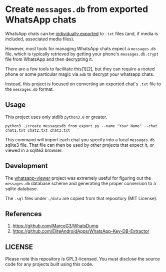 # Create `messages.db` from exported WhatsApp chats

WhatsApp chats can be [individually exported](https://faq.whatsapp.com/android/chats/how-to-save-your-chat-history/?lang=en) to `.txt` files (and, if media is included, associated media files).

However, most tools for managing WhatsApp chats expect a `messages.db` file, which is typically retrieved by getting your phone's `messages.db.crypt` file from WhatsApp and then decrypting it.

There are a few tools to facilitate this[1][2], but they can require a rooted phone or some particular magic via `adb` to decrypt your whatsapp chats.

Instead, this project is focused on converting an exported chat's `.txt` file to the `messages.db` format.


## Usage

This project uses only stdlib `python3.8` or greater.

```
python3 ./create_messagesdb_from_export.py --name "Your Name" --chat chat1.txt chat2.txt chat3.txt
```

This command will import each chat you specify into a local `messages.db` sqlite3 file. That file can then be used by other projects that expect it, or viewed in a sqlite3 browser.


## Development

The [whatsapp-viewer](https://github.com/andreas-mausch/whatsapp-viewer) project was extremely useful for figuring out the `messages.db` database scheme and generating the proper conversion to a sqlite database.

The `.sql` files under `./data` are copied from that repository (MIT License).


## References

1. https://github.com/MarcoG3/WhatsDump
2. https://github.com/EliteAndroidApps/WhatsApp-Key-DB-Extractor


## LICENSE

Please note this repository is GPL3-licensed. You must disclose the source code for any projects built using this code.
